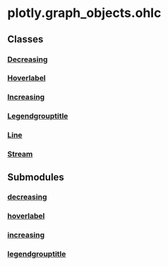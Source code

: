 # plotly.graph_objects.ohlc

## Classes

### [Decreasing](Decreasing.md)

### [Hoverlabel](Hoverlabel.md)

### [Increasing](Increasing.md)

### [Legendgrouptitle](Legendgrouptitle.md)

### [Line](Line.md)

### [Stream](Stream.md)


## Submodules

### [decreasing](decreasing-package/index.md)

### [hoverlabel](hoverlabel-package/index.md)

### [increasing](increasing-package/index.md)

### [legendgrouptitle](legendgrouptitle-package/index.md)


